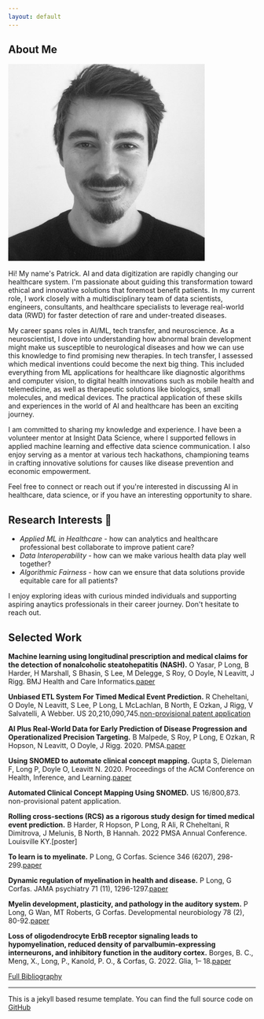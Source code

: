 ```yaml
---
layout: default
---
```


## About Me

<img class="profile-picture" src="photo.jpg">

Hi! My name's Patrick. AI and data digitization are rapidly changing our healthcare system. I'm passionate about guiding this transformation toward ethical and innovative solutions that foremost benefit patients. In my current role, I work closely with a multidisciplinary team of data scientists, engineers, consultants, and healthcare specialists to leverage real-world data (RWD) for faster detection of rare and under-treated diseases.

My career spans roles in AI/ML, tech transfer, and neuroscience. As a neuroscientist, I dove into understanding how abnormal brain development might make us susceptible to neurological diseases and how we can use this knowledge to find promising new therapies. In tech transfer, I assessed which medical inventions could become the next big thing. This included everything from ML applications for healthcare like diagnostic algorithms and computer vision, to digital health innovations such as mobile health and telemedicine, as well as therapeutic solutions like biologics, small molecules, and medical devices. The practical application of these skills and experiences in the world of AI and healthcare has been an exciting journey.

I am committed to sharing my knowledge and experience. I have been a volunteer mentor at Insight Data Science, where I supported fellows in applied machine learning and effective data science communication. I also enjoy serving as a mentor at various tech hackathons, championing teams in crafting innovative solutions for causes like disease prevention and economic empowerment. 

Feel free to connect or reach out if you're interested in discussing AI in healthcare, data science, or if you have an interesting opportunity to share. 

## Research Interests 🌱

* *Applied ML in Healthcare* - how can analytics and healthcare professional best collaborate to improve patient care?
* *Data Interoperability* - how can we make various health data play well together?
* *Algorithmic Fairness* - how can we ensure that data solutions provide equitable care for all patients?

I enjoy exploring ideas with curious minded individuals and supporting aspiring anaytics professionals in their career journey. Don't hesitate to reach out.

## Selected Work

**Machine learning using longitudinal prescription and medical claims for the detection of nonalcoholic steatohepatitis (NASH).**
O Yasar, P Long, B Harder, H Marshall, S Bhasin, S Lee, M Delegge, S Roy, O Doyle, N Leavitt, J Rigg. BMJ Health and Care Informatics.[paper](https://informatics.bmj.com/content/29/1/e100510.info)

**Unbiased ETL System For Timed Medical Event Prediction.**
R Cheheltani, O Doyle, N Leavitt, S Lee, P Long, L McLachlan, B North, E Ozkan, J Rigg, V Salvatelli, A Webber. US 20,210,090,745.[non-provisional patent application](https://patents.justia.com/patent/20210090745)

**AI Plus Real-World Data for Early Prediction of Disease Progression and Operationalized Precision Targeting.**
B  Malpede, S Roy, P Long, E Ozkan, R Hopson, N Leavitt, O Doyle, J Rigg.   2020. PMSA.[paper](https://www.pmsa.org/jpmsa-vol08-article07)

**Using SNOMED to automate clinical concept mapping.**
Gupta S, Dieleman F, Long P, Doyle O, Leavitt N. 2020. Proceedings of the ACM Conference on Health, Inference, and Learning.[paper](https://dl.acm.org/doi/10.1145/3368555.3384453)

**Automated Clinical Concept Mapping Using SNOMED.**
US 16/800,873. non-provisional patent application.

**Rolling cross-sections (RCS) as a rigorous study design for timed medical event prediction.**
B Harder,  R Hopson, P Long, R Ali,  R Cheheltani, R Dimitrova, J Melunis, B North, B Hannah. 2022 PMSA Annual Conference. Louisville KY.[poster]

**To learn is to myelinate.** 
P Long, G Corfas. Science 346 (6207), 298-299.[paper](https://www.science.org/doi/abs/10.1126/science.1261127)

**Dynamic regulation of myelination in health and disease.**
P Long, G Corfas.  JAMA psychiatry 71 (11), 1296-1297.[paper](https://www.ncbi.nlm.nih.gov/pmc/articles/PMC4250970/pdf/nihms644315.pdf)

**Myelin development, plasticity, and pathology in the auditory system.**
P Long, G Wan, MT Roberts, G Corfas. Developmental neurobiology 78 (2), 80-92.[paper](https://www.ncbi.nlm.nih.gov/pmc/articles/PMC5773349/)

**Loss of oligodendrocyte ErbB receptor signaling leads to hypomyelination, reduced density of parvalbumin-expressing interneurons, and inhibitory function in the auditory cortex.** 
Borges, B. C., Meng, X., Long, P., Kanold, P. O., & Corfas, G. 2022. Glia, 1– 18.[paper](https://doi.org/10.1002/glia.24266)


[Full Bibliography](https://scholar.google.com/citations?user=Xg4y16YAAAAJ&hl=en)

---
This is a jekyll based resume template. You can find the full source code on [GitHub](https://github.com/bk2dcradle/researcher)
